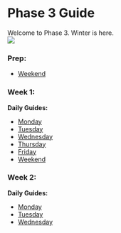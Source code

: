 # Phase 3 Guide

Welcome to Phase 3. Winter is here.  
![](https://38.media.tumblr.com/70ac07bf09b1d02a44c0dffb794113a3/tumblr_mxv5ccm4Gp1save0go1_500.gif)

### Prep:
- [Weekend](phase-3-prep/README.md)

### Week 1:

**Daily Guides:**

- [Monday](week-1/monday.md)
- [Tuesday](week-1/tuesday.md)
- [Wednesday](week-1/wednesday.md)
- [Thursday](week-1/thursday.md)
- [Friday](week-1/friday.md)
- [Weekend](week-1/weekend.md)

### Week 2:

**Daily Guides:**

- [Monday](week-2/monday.md)
- [Tuesday](week-2/tuesday.md)
- [Wednesday](week-2/wednesday.md)
